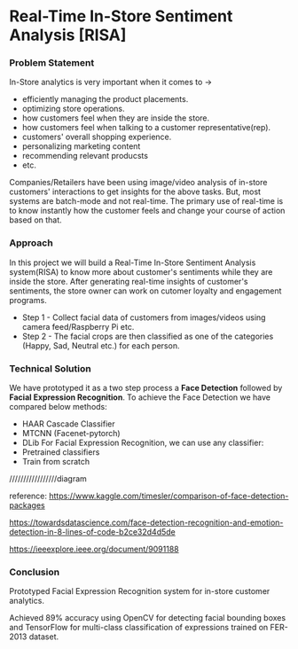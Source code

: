 
# Real-Time In-Store Sentiment Analysis [RISA]

### Problem Statement
In-Store analytics is very important when it comes to ->
- efficiently managing the product placements.
- optimizing store operations.
- how customers feel when they are inside the store.
- how customers feel when talking to a customer representative(rep).
- customers' overall shopping experience.
- personalizing marketing content 
- recommending relevant producsts
- etc.

Companies/Retailers have been using image/video analysis of in-store customers' interactions to get insights for the above tasks. But, most systems are batch-mode and not real-time. The primary use of real-time is to know instantly how the customer feels and change your course of action based on that. 

### Approach
In this project we will build a Real-Time In-Store Sentiment Analysis system(RISA) to know more about customer's sentiments while they are inside the store. After generating real-time insights of customer's sentiments, the store owner can work on cutomer loyalty and engagement programs. 

- Step 1 - Collect facial data of customers from images/videos using camera feed/Raspberry Pi etc.
- Step 2 - The facial crops are then classified as one of the categories (Happy, Sad, Neutral etc.) for each person.


### Technical Solution

We have prototyped it as a two step process a **Face Detection** followed by **Facial Expression Recognition**. 
To achieve the Face Detection we have compared below methods:
- HAAR Cascade Classifier
- MTCNN (Facenet-pytorch)
- DLib
For Facial Expression Recognition, we can use any classifier:
- Pretrained classifiers
- Train from scratch

/////////////////diagram



reference: 
https://www.kaggle.com/timesler/comparison-of-face-detection-packages

https://towardsdatascience.com/face-detection-recognition-and-emotion-detection-in-8-lines-of-code-b2ce32d4d5de

https://ieeexplore.ieee.org/document/9091188

### Conclusion


Prototyped Facial Expression Recognition system for in-store customer analytics.

Achieved 89% accuracy using OpenCV for detecting facial bounding boxes and TensorFlow for multi-class classification of expressions trained on FER-2013 dataset.

